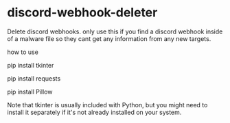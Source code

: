 # discord-webhook-deleter
Delete discord webhooks. only use this if you find a discord webhook inside of a malware file so they cant get any information from any new targets.



how to use 

pip install tkinter

pip install requests

pip install Pillow


Note that tkinter is usually included with Python, but you might need to install it separately if it's not already installed on your system.
